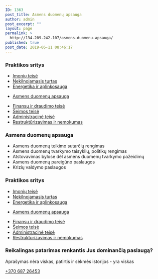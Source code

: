 ```yaml
---
ID: 1363
post_title: Asmens duomenų apsauga
author: admin
post_excerpt: ""
layout: page
permalink: >
  http://134.209.242.107/asmens-duomenu-apsauga/
published: true
post_date: 2019-06-11 08:46:17
---
```

<h3>Praktikos sritys​</h3>		
					<ul>
							<li >
					<a href="/imoniu-teise/">					Įmonių teisė
											</a>
									</li>
								<li >
					<a href="/nekilnojamas-turtas/">					Nekilnojamasis turtas
											</a>
									</li>
								<li >
					<a href="/energetika-ir-aplinkosauga/">					Energetika ir aplinkosauga
											</a>
									</li>
						</ul>
					<ul>
							<li >
					<a href="/asmens-duomenu-apsauga/">					Asmens duomenų apsauga
											</a>
									</li>
						</ul>
					<ul>
							<li >
					<a href="/finansu-ir-draudimo-teise/">					Finansų ir draudimo teisė
											</a>
									</li>
								<li >
					<a href="/seimos-teise/">					Šeimos teisė
											</a>
									</li>
								<li >
					<a href="/administracine-teise/">					Administracinė teisė
											</a>
									</li>
								<li >
					<a href="/restrukturizavimas-ir-nemokumas/">					Restruktūrizavimas ir nemokumas
											</a>
									</li>
						</ul>
			<h3>Asmens duomenų apsauga</h3>		
					<ul>
							<li >
										Asmens duomenų teikimo sutarčių rengimas
									</li>
								<li >
										Asmens duomenų tvarkymo taisyklių, politikų rengimas
									</li>
								<li >
										 Atstovavimas bylose dėl asmens duomenų tvarkymo pažeidimų
									</li>
								<li >
										Asmens duomenų pareigūno paslaugos
									</li>
								<li >
										Krizių valdymo paslaugos
									</li>
						</ul>
			<h3>Praktikos sritys</h3>		
					<ul>
							<li >
					<a href="/imoniu-teise/">					Įmonių teisė
											</a>
									</li>
								<li >
					<a href="/nekilnojamas-turtas/">					Nekilnojamasis turtas
											</a>
									</li>
								<li >
					<a href="/energetika-ir-aplinkosauga/">					Energetika ir aplinkosauga
											</a>
									</li>
						</ul>
					<ul>
							<li >
					<a href="/asmens-duomenu-apsauga/">					Asmens duomenų apsauga
											</a>
									</li>
						</ul>
					<ul>
							<li >
					<a href="/finansu-ir-draudimo-teise/">					Finansų ir draudimo teisė
											</a>
									</li>
								<li >
					<a href="/seimos-teise/">					Šeimos teisė
											</a>
									</li>
								<li >
					<a href="/administracine-teise/">					Administracinė teisė
											</a>
									</li>
								<li >
					<a href="/restrukturizavimas-ir-nemokumas/">					Restruktūrizavimas ir nemokumas
											</a>
									</li>
						</ul>
			<h3>Reikalingas patarimas renkantis Jus dominančią paslaugą?</h3>		
			<p>Aprašymas nėra viskas, patirtis ir sėkmės istorijos - yra viskas</p>		
			<a href="tel:+370 687 26453​" role="button">
						+370 687 26453
					</a>